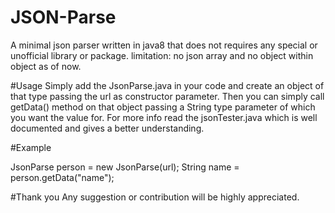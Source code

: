 # JSON-Parse
A minimal json parser written in java8 that does not requires any special or unofficial library or package.
limitation: no json array and no object within object as of now.

#Usage
Simply add the JsonParse.java in your code and create an object of that type passing the url as constructor
parameter. Then you can simply call getData() method on that object passing a String type parameter of which
you want the value for. For more info read the jsonTester.java which is well documented and gives a better understanding.

#Example

  JsonParse person = new JsonParse(url);
  String name = person.getData("name");

#Thank you
Any suggestion or contribution will be highly appreciated.
